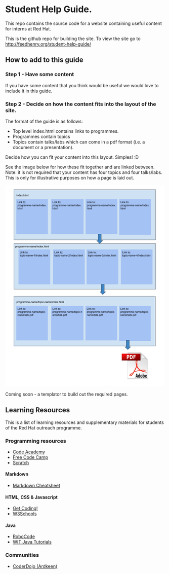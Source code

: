 # Student Help Guide.

This repo contains the source code for a website containing useful content for interns at Red Hat.

This is the github repo for building the site. To view the site go to http://feedhenry.org/student-help-guide/


## How to add to this guide

### Step 1 - Have some content

If you have some content that you think would be useful we would love to include it in this guide.

### Step 2 - Decide on how the content fits into the layout of the site.

The format of the guide is as follows:

* Top level index.html contains links to programmes.
* Programmes contain topics
* Topics contain talks/labs which can come in a pdf format (i.e. a document or a presentation).

Decide how you can fit your content into this layout. Simples! :D

See the image below for how these fit together and are linked between. Note: it is not required that your content has four topics and four talks/labs. This is only for illustrative purposes on how a page is laid out.

![Image of Layout](./layout.png)

Coming soon - a templator to build out the required pages.

## Learning Resources

This is a list of learning resources and supplementary materials for students of the Red Hat outreach programme.

### Programming resources
- [Code Academy](https://www.codecademy.com/)
- [Free Code Camp](https://www.freecodecamp.org/)
- [Scratch](https://scratch.mit.edu/)

#### Markdown
- [Markdown Cheatsheet](http://assemble.io/docs/Cheatsheet-Markdown.html)

#### HTML, CSS & Javascript
- [Get Coding!](http://getcodingkids.com)
- [W3Schools](https://www.w3schools.com/)

#### Java
- [RoboCode](http://robowiki.net/wiki/Robocode)
- [WIT Java Tutorials](https://tycourses.github.io/intro-to-coding/index.html)

### Communities
- [CoderDojo (Ardkeen)](http://coderdojo.metawired.eu/)


